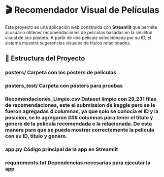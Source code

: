# 🎬 Recomendador Visual de Películas

Este proyecto es una aplicación web construida con **Streamlit** que permite al usuario obtener recomendaciones de películas basadas en la similitud visual de sus pósters. A partir de una película seleccionada por su ID, el sistema muestra sugerencias visuales de títulos relacionados.

## 📁 Estructura del Proyecto


### posters/                    Carpeta con los pósters de películas
### posters_test/               Carpeta con pósters para pruebas
### Recomendaciones_Limpio.csv  Dataset limpio con 29,231 filas de recomendaciones, este el submission de kaggle pero se le fueron agregadas 4 columnas, ya que solo se conocia el ID y la posicion, se le agregaron ### columnas para tener el titulo y genero de la pelicula recomendada o la relacionada. De esta manera para que se pueda mostrar correctamente la pelicula con su ID, titulo y genero.
### app.py                      Código principal de la app en Streamlit
### requirements.txt            Dependencias necesarias para ejecutar la app
